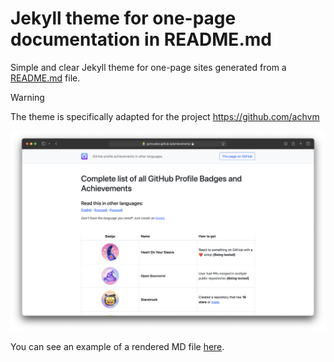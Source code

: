 # Jekyll theme for one-page documentation in README.md

Simple and clear Jekyll theme for one-page sites generated from a [README.md](https://github.com/achvm/achvm-theme/blob/main/README.md) file.

> [!WARNING]  
> The theme is specifically adapted for the project https://github.com/achvm

<img src="achievements.png" alt="Jekyll theme for achievements repository" width="700">

You can see an example of a rendered MD file [here](https://gomzyakov.github.io/achievements/).
